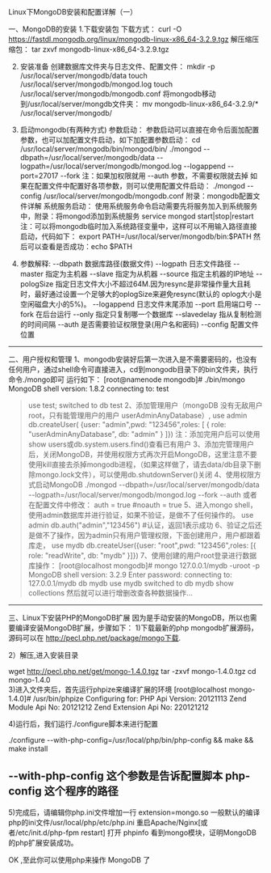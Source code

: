 
Linux下MongoDB安装和配置详解（一）

一、MongoDB的安装
1.下载安装包
下载方式：
curl -O https://fastdl.mongodb.org/linux/mongodb-linux-x86_64-3.2.9.tgz
解压缩压缩包：
tar zxvf mongodb-linux-x86_64-3.2.9.tgz
 
2. 安装准备
创建数据库文件夹与日志文件、配置文件：
mkdir -p  /usr/local/server/mongodb/data
touch /usr/local/server/mongodb/mongod.log
touch /usr/local/server/mongodb/mongodb.conf
将mongodb移动到/usr/local/server/mongdb文件夹：
mv mongodb-linux-x86_64-3.2.9/* /usr/local/server/mongodb/
 
3. 启动mongodb(有两种方式)
参数启动：
参数启动可以直接在命令后面加配置参数，也可以加配置文件启动，如下加配置参数启动：
cd /usr/local/server/mongodb/bin/mongod/bin/
./mongod --dbpath=/usr/local/server/mongodb/data --logpath=/usr/local/server/mongodb/mongod.log --logappend  --port=27017 --fork
注：如果加权限就用 --auth 参数，不需要权限就去掉
如果在配置文件中配置好各项参数，则可以使用配置文件启动：
 ./mongod --config /usr/local/server/mongodb/mongodb.conf
附录：mongodb配置文件详解
系统服务启动：
使用系统服务命令启动需要先将服务加入到系统服务中，附录：将mongod添加到系统服务
service mongod start|stop|restart
注：可以将mongodb临时加入系统路径变量中，这样可以不用输入路径直接启动，代码如下：
export PATH=/usr/local/server/mongodb/bin:$PATH
然后可以查看是否成功：echo $PATH

4. 参数解释: --dbpath 数据库路径(数据文件)
--logpath 日志文件路径
--master 指定为主机器
--slave 指定为从机器
--source 指定主机器的IP地址
--pologSize 指定日志文件大小不超过64M.因为resync是非常操作量大且耗时，最好通过设置一个足够大的oplogSize来避免resync(默认的 oplog大小是空闲磁盘大小的5%)。
--logappend 日志文件末尾添加
--port 启用端口号
--fork 在后台运行
--only 指定只复制哪一个数据库
--slavedelay 指从复制检测的时间间隔
--auth 是否需要验证权限登录(用户名和密码)
--config 配置文件位置

--------------------------------------------------------------------------------------------------------------------------------------------------------------------------
二、用户授权和管理
1、mongodb安装好后第一次进入是不需要密码的，也没有任何用户，通过shell命令可直接进入，cd到mongodb目录下的bin文件夹，执行命令./mongo即可
运行如下：
[root@namenode mongodb]# ./bin/mongo
MongoDB shell version: 1.8.2
connecting to: test
> use test;
switched to db test
2、添加管理用户（mongoDB 没有无敌用户root，只有能管理用户的用户 userAdminAnyDatabase）,
>use admin
>db.createUser( {user: "admin",pwd: "123456",roles: [ { role: "userAdminAnyDatabase", db: "admin" } ]})
注：添加完用户后可以使用show users或db.system.users.find()查看已有用户
3、添加完管理用户后，关闭MongoDB，并使用权限方式再次开启MongoDB，这里注意不要使用kill直接去杀掉mongodb进程，（如果这样做了，请去data/db目录下删除mongo.lock文件），可以使用db.shutdownServer()关闭
4、使用权限方式启动MongoDB
./mongod --dbpath=/usr/local/server/mongodb/data --logpath=/usr/local/server/mongodb/mongod.log --fork --auth
或者在配置文件中修改：
 auth = true
#noauth = true
5、进入mongo shell，使用admin数据库并进行验证，如果不验证，是做不了任何操作的。 
> use admin
> db.auth("admin","123456")   #认证，返回1表示成功
6、验证之后还是做不了操作，因为admin只有用户管理权限，下面创建用户，用户都跟着库走，
> use mydb
> db.createUser({user: "root",pwd: "123456",roles: [{ role: "readWrite", db: "mydb" }]})
7、使用创建的用户root登录进行数据库操作：
[root@localhost mongodb]# mongo 127.0.0.1/mydb -uroot -p
MongoDB shell version: 3.2.9
Enter password:
connecting to: 127.0.0.1/mydb
> db
mydb
> use mydb
switched to db mydb
> show collections
然后就可以进行增删改查各种数据操作...
----------------------------------------------------------------------------------------------------------------------------------------------------------------------------
三、Linux下安装PHP的MongoDB扩展
因为是手动安装的MongoDB，所以也需要编译安装MongoDB扩展，步骤如下：
1)下载最新的php mongodb扩展源码，源码可以在 
http://pecl.php.net/package/mongo下载.

2）解压,进入安装目录

wget http://pecl.php.net/get/mongo-1.4.0.tgz 
tar -zxvf mongo-1.4.0.tgz
cd mongo-1.4.0   
3)进入文件夹后，首先运行phpize来编译扩展的环境
[root@localhost mongo-1.4.0]# /usr/bin/phpize
Configuring for: 
PHP Api Version: 20121113 
Zend Module Api No: 20121212 
Zend Extension Api No: 220121212

4)运行后，我们运行./configure脚本来进行配置

./configure --with-php-config=/usr/local/php/bin/php-config && make && make install
## --with-php-config 这个参数是告诉配置脚本 php-config 这个程序的路径
5)完成后，请编辑你php.ini文件增加一行 
extension=mongo.so 
一般默认的编译php的ini文件/usr/local/php/etc/php.ini 
重启Apache/Nginx[或者/etc/init.d/php-fpm restart] 打开 phpinfo 
看到mongo模块，证明MongoDB的php扩展安装成功。

OK ,至此你可以使用php来操作 MongoDB 了

